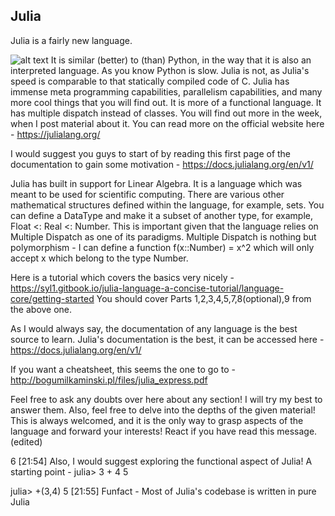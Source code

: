 ## Julia
Julia is a fairly new language. 


![alt text](https://www.google.com/url?sa=i&url=https%3A%2F%2Fmedium.com%2Fmotius-de%2Fcan-julia-rival-python-for-king-of-data-science-c307f6f6d216&psig=AOvVaw0bug7HxU8iorsl-nMelboi&ust=1627440022417000&source=images&cd=vfe&ved=0CAoQjRxqFwoTCMCLlfOcgvICFQAAAAAdAAAAABAD?raw=true)
It is similar (better) to (than) Python, in the way that it is also an interpreted language. 
As you know Python is slow. Julia is not, as Julia's speed is comparable to that statically compiled code of C.
Julia has immense meta programming capabilities, parallelism capabilities, and many more cool things that you will find out. 
It is more of a functional language. It has multiple dispatch instead of classes. 
You will find out more in the week, when I post material about it.
You can read more on the official website here - https://julialang.org/


I would suggest you guys to start of by reading this first page of the documentation to gain some motivation - https://docs.julialang.org/en/v1/

Julia has built in support for Linear Algebra. It is a language which was meant to be used for scientific computing. There are various other mathematical structures defined within the language, for example, sets. You can define a DataType and make it a subset of another type, for example, Float <: Real <: Number. This is important given that the language relies on Multiple Dispatch as one of its paradigms. 
Multiple Dispatch is nothing but polymorphism - I can define a function f(x::Number) = x^2 which will only accept x which belong to the type Number. 

Here is a tutorial which covers the basics very nicely - https://syl1.gitbook.io/julia-language-a-concise-tutorial/language-core/getting-started
You should cover Parts 1,2,3,4,5,7,8(optional),9 from the above one. 

As I would always say, the documentation of any language is the best source to learn. Julia's documentation is the best, it can be accessed here - https://docs.julialang.org/en/v1/

If you want a cheatsheet, this seems the one to go to - http://bogumilkaminski.pl/files/julia_express.pdf

Feel free to ask any doubts over here about any section! I will try my best to answer them. 
Also, feel free to delve into the depths of the given material! This is always welcomed, and it is the only way to grasp aspects of the language and forward your interests!
React  if you have read this message.(edited)

6
[21:54]
Also, I would suggest exploring the functional aspect of Julia!
A starting point - 
julia> 3 + 4
5

julia> +(3,4)
5
[21:55]
Funfact - Most of Julia's codebase is written in pure Julia 
